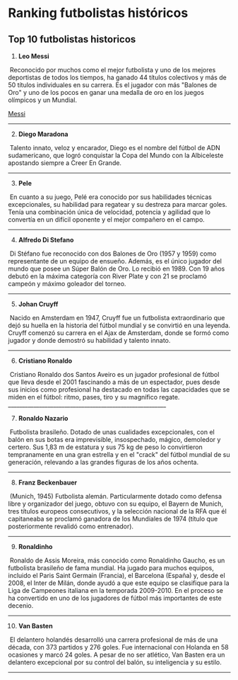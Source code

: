 # Ranking futbolistas históricos
## Top 10 futbolistas historicos
1. **Leo Messi**
<img src="messi.webp" alt="" width="”60”" height="”60”" />
Reconocido por muchos como el mejor futbolista y uno de los mejores deportistas de todos los tiempos, ha ganado 44 títulos colectivos y más de 50 títulos individuales en su carrera. Es el jugador con más "Balones de Oro" y uno de los pocos en ganar una medalla de oro en los juegos olímpicos y un Mundial.

[Messi](https://github.com/JonEL1010/Inicial/blob/main/messi.md)
________________________________________________________

2. **Diego Maradona**
<img src="maradona.JPG" alt="" width="”60”" height="”60”" />
Talento innato, veloz y encarador, Diego es el nombre del fútbol de ADN sudamericano, que logró conquistar la Copa del Mundo con la Albiceleste apostando siempre a Creer En Grande.

________________________________________________________

3. **Pele**
<img src="pele.jpg" alt="" width="”60”" height="”60”" />
En cuanto a su juego, Pelé era conocido por sus habilidades técnicas excepcionales, su habilidad para regatear y su destreza para marcar goles. Tenía una combinación única de velocidad, potencia y agilidad que lo convertía en un difícil oponente y el mejor compañero en el campo.

________________________________________________________

4. **Alfredo Di Stefano**
<img src="di stefano.jpg" alt="" width="”60”" height="”60”" />
Di Stéfano fue reconocido con dos Balones de Oro (1957 y 1959) como representante de un equipo de ensueño. Además, es el único jugador del mundo que posee un Súper Balón de Oro. Lo recibió en 1989. Con 19 años debutó en la máxima categoría con River Plate y con 21 se proclamó campeón y máximo goleador del torneo.

________________________________________________________

5. **Johan Cruyff**
<img src="cruyff.webp" alt="" width="”60”" height="”60”" />
Nacido en Amsterdam en 1947, Cruyff fue un futbolista extraordinario que dejó su huella en la historia del fútbol mundial y se convirtió en una leyenda. Cruyff comenzó su carrera en el Ajax de Amsterdam, donde se formó como jugador y donde demostró su habilidad y talento innato.

________________________________________________________

6. **Cristiano Ronaldo**
<img src="cristiano ronaldo.jpg" alt="" width="”60”" height="”60”" />
Cristiano Ronaldo dos Santos Aveiro es un jugador profesional de fútbol que lleva desde el 2001 fascinando a más de un espectador, pues desde sus inicios como profesional ha destacado en todas las capacidades que se miden en el fútbol: ritmo, pases, tiro y su magnífico regate.
________________________________________________________


7. **Ronaldo Nazario**
<img src="ronaldo nazario.jpg" alt="" width="”60”" height="”60”" />
Futbolista brasileño. Dotado de unas cualidades excepcionales, con el balón en sus botas era imprevisible, insospechado, mágico, demoledor y certero. Sus 1,83 m de estatura y sus 75 kg de peso lo convirtieron tempranamente en una gran estrella y en el "crack" del fútbol mundial de su generación, relevando a las grandes figuras de los años ochenta.

________________________________________________________

8. **Franz Beckenbauer**
<img src="Franz Beckenbauer.jpg" alt="" width="”60”" height="”60”" />
(Munich, 1945) Futbolista alemán. Particularmente dotado como defensa libre y organizador del juego, obtuvo con su equipo, el Bayern de Munich, tres títulos europeos consecutivos, y la selección nacional de la RFA que él capitaneaba se proclamó ganadora de los Mundiales de 1974 (título que posteriormente revalidó como entrenador). 

________________________________________________________

9. **Ronaldinho**
<img src="ronaldinho.jpg" alt="" width="”60”" height="”60”" />
Ronaldo de Assis Moreira, más conocido como Ronaldinho Gaucho, es un futbolista brasileño de fama mundial. Ha jugado para muchos equipos, incluido el Paris Saint Germain (Francia), el Barcelona (España) y, desde el 2008, el Inter de Milán, donde ayudó a que este equipo se clasifique para la Liga de Campeones italiana en la temporada 2009-2010. En el proceso se ha convertido en uno de los jugadores de fútbol más importantes de este decenio.

________________________________________________________

10. **Van Basten**
<img src="van basten.avif" alt="" width="”60”" height="”60”" />
El delantero holandés desarrolló una carrera profesional de más de una década, con 373 partidos y 276 goles. Fue internacional con Holanda en 58 ocasiones y marcó 24 goles. A pesar de no ser atlético, Van Basten era un delantero excepcional por su control del balón, su inteligencia y su estilo.

________________________________________________________

